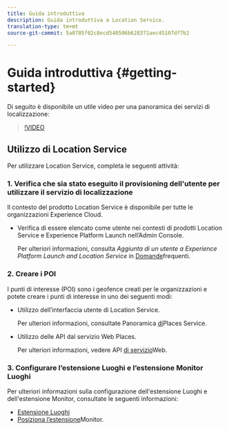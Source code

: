 ```yaml
---
title: Guida introduttiva
description: Guida introduttiva a Location Service.
translation-type: tm+mt
source-git-commit: 5a0705f02c8ecd540506b628371aec45107df7b2

---
```



# Guida introduttiva {#getting-started}

Di seguito è disponibile un utile video per una panoramica dei servizi di localizzazione:

>[!VIDEO](https://www.youtube.com/watch?v=aV6i_ayxWCw)

## Utilizzo di Location Service

Per utilizzare Location Service, completa le seguenti attività:

### 1. Verifica che sia stato eseguito il provisioning dell&#39;utente per utilizzare il servizio di localizzazione

Il contesto del prodotto Location Service è disponibile per tutte le organizzazioni Experience Cloud.

* Verifica di essere elencato come utente nei contesti di prodotti Location Service e Experience Platform Launch nell’Admin Console.

   Per ulteriori informazioni, consulta *Aggiunta di un utente a Experience Platform Launch and Location Service* in [Domande](/help/places-gain-access.md)frequenti.


### 2. Creare i POI

I punti di interesse (POI) sono i geofence creati per le organizzazioni e potete creare i punti di interesse in uno dei seguenti modi:

* Utilizzo dell’interfaccia utente di Location Service.

   Per ulteriori informazioni, consultate Panoramica [di](/help/poi-mgmt-ui/places-services-overview.md)Places Service.

* Utilizzo delle API dal servizio Web Places.

   Per ulteriori informazioni, vedere API [di servizio](/help/web-service-api/places-web-services.md)Web.


### 3. Configurare l’estensione Luoghi e l’estensione Monitor Luoghi

Per ulteriori informazioni sulla configurazione dell&#39;estensione Luoghi e dell&#39;estensione Monitor, consultate le seguenti informazioni:

* [Estensione Luoghi](/help/places-ext-aep-sdks/places-extension/places-extension.md)
* [Posiziona l’estensione](/help/places-ext-aep-sdks/places-monitor-extension/places-monitor-extension.md)Monitor.
